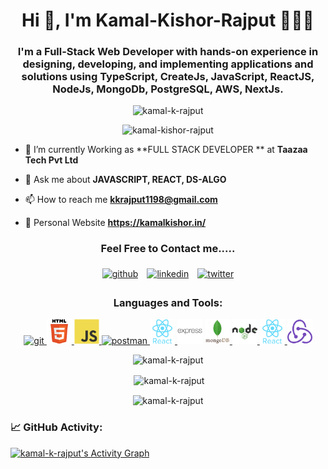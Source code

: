 <h1 align="center">Hi 👋, I'm Kamal-Kishor-Rajput 👨🏻‍💻</h1>
<h3 align="center">I'm a Full-Stack Web Developer with hands-on experience in designing, developing, and implementing
        applications and solutions using TypeScript, CreateJs, JavaScript, ReactJS, NodeJs, MongoDb, PostgreSQL, AWS, NextJs.</h3>

<p align="center"> <img
                src="https://komarev.com/ghpvc/?username=kamal-k-rajput&label=Profile%20views&color=0e75b6&style=flat"
                alt="kamal-k-rajput" /> </p>
                
<p align="center"> <img
                src="https://user-images.githubusercontent.com/40136017/134124139-172a975d-1cf3-4538-8049-8efab00e4489.png"
                alt="kamal-kishor-rajput" /> </p>

- 🌱 I’m currently Working as  **FULL STACK DEVELOPER ** at **Taazaa Tech Pvt Ltd**

- 💬 Ask me about **JAVASCRIPT, REACT, DS-ALGO**

- 📫 How to reach me **kkrajput1198@gmail.com**

- 🔗 Personal Website **https://kamalkishor.in/**

<!-- ### Feel Free to Contact me..... -->
<h3 align="center">Feel Free to Contact me.....</h3>
<p align="center">
        <a href="https://github.com/kamal-k-rajput"><img alt="github" width="10%" style="padding:5px"
                        src="https://img.icons8.com/clouds/100/000000/github.png" /></a>
        <a href="https://www.linkedin.com/in/kamal-k-rajput/"><img alt="linkedin" width="10%" style="padding:5px"
                        src="https://img.icons8.com/clouds/100/000000/linkedin.png" /></a>
        <a href="https://twitter.com/kkrjpt"><img alt="twitter" width="10%" style="padding:5px"
                        src="https://img.icons8.com/clouds/100/000000/twitter.png" /></a>
</p>
<h3 align="center">Languages and Tools:</h3>
<p align="center "> 
        </a> <a href="https://git-scm.com/" target="_blank"> <img
                        src="https://www.vectorlogo.zone/logos/git-scm/git-scm-icon.svg" alt="git" width="40"
                        height="40" /> </a> <a href="https://www.w3.org/html/" target="_blank"> <img
                        src="https://raw.githubusercontent.com/devicons/devicon/master/icons/html5/html5-original-wordmark.svg"
                        alt="html5" width="40" height="40" /> </a> <a
                href="https://developer.mozilla.org/en-US/docs/Web/JavaScript" target="_blank"> <img
                        src="https://raw.githubusercontent.com/devicons/devicon/master/icons/javascript/javascript-original.svg"
                        alt="javascript" width="40" height="40" /> </a> <a href="https://postman.com" target="_blank">
                <img src="https://www.vectorlogo.zone/logos/getpostman/getpostman-icon.svg" alt="postman" width="40"
                        height="40" /> </a> <a href="https://reactjs.org/" target="_blank"> <img
                        src="https://raw.githubusercontent.com/devicons/devicon/master/icons/react/react-original-wordmark.svg"
                        alt="react" width="40" height="40" /> </a><img
                src="https://raw.githubusercontent.com/devicons/devicon/master/icons/express/express-original-wordmark.svg"
                alt="express" width="40" height="40" /> </a> <a href="https://www.mongodb.com/" target="_blank"> <img
                        src="https://raw.githubusercontent.com/devicons/devicon/master/icons/mongodb/mongodb-original-wordmark.svg"
                        alt="mongodb" width="40" height="40" /> </a> <a href="https://nodejs.org" target="_blank"> <img
                        src="https://raw.githubusercontent.com/devicons/devicon/master/icons/nodejs/nodejs-original-wordmark.svg"
                        alt="nodejs" width="40" height="40" /> </a> <a href="https://reactjs.org/" target="_blank"> <img
                        src="https://raw.githubusercontent.com/devicons/devicon/master/icons/react/react-original-wordmark.svg"
                        alt="react" width="40" height="40" /> </a> <a href="https://redux.js.org" target="_blank"> <img
                        src="https://raw.githubusercontent.com/devicons/devicon/master/icons/redux/redux-original.svg"
                        alt="redux" width="40" height="40" /> </a> </p>

<p align="center"><img
                src="https://github-readme-stats.vercel.app/api/top-langs?username=kamal-k-rajput&theme=dark&hide_border=true&show_icons=true&locale=en&layout=compact"
                alt="kamal-k-rajput" /></p>

<p align="center">&nbsp;<img align="center"
                src="https://github-readme-stats.vercel.app/api?username=kamal-k-rajput&show_icons=true&theme=dark&hide_border=true&locale=en"
                alt="kamal-k-rajput" /></p>

<p align="center"><img align="center" src="https://github-readme-streak-stats.herokuapp.com/?user=kamal-k-rajput&theme=dark&hide_border=true"
                alt="kamal-k-rajput" /></p>

### 📈 GitHub Activity:
  <a href="https://github.com/kamal-k-rajput/github-readme-activity-graph"><img alt="kamal-k-rajput's Activity Graph" src="https://activity-graph.herokuapp.com/graph?username=kamal-k-rajput&bg_color=1F222E&color=F8D866&line=F85D7F&point=FFFFFF&hide_border=true" /></a>
  
